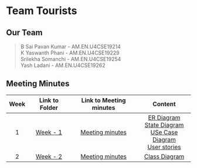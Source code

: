 # Team Tourists
## Our Team
> B Sai Pavan Kumar - AM.EN.U4CSE19214<br>
> K Yaswanth Phani - AM.EN.U4CSE19229<br>
> Srilekha Somanchi - AM.EN.U4CSE19254<br>
> Yash Ladani - AM.EN.U4CSE19262<br>

## Meeting Minutes
|  Week   |  Link to Folder | Link to Meeting minutes | Content | 
|:-----------:|:------------:| :------------:| :------------:|
|   1         | [Week - 1](https://github.com/pavanbsp/Tourists/tree/main/Week-1) | [Meeting minutes](https://github.com/pavanbsp/Tourists/blob/main/Week-1/MeetingMinutes.md) | [ER Diagram](https://github.com/pavanbsp/Tourists/blob/main/Week-1/ER.pdf) <br> [State Diagram](https://github.com/pavanbsp/Tourists/blob/main/Week-1/Statediagram.png) <br> [USe Case Diagram](https://github.com/pavanbsp/Tourists/blob/main/Week-1/UseCaseDiagram.png)<br> [User stories](https://github.com/pavanbsp/Tourists/blob/main/Week-1/UserStories.pdf)|
|   2         | [Week - 2](https://github.com/pavanbsp/Tourists/tree/main/Week-2) | [Meeting minutes](https://github.com/pavanbsp/Tourists/blob/main/Week-2/MeetingMinutes.md) | [Class Diagram](https://github.com/pavanbsp/Tourists/blob/main/Week-2/ClassDiagram.pdf)|
